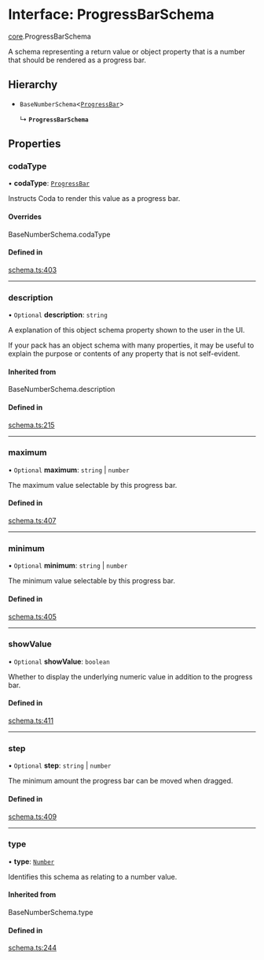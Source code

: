 # Interface: ProgressBarSchema

[core](../modules/core.md).ProgressBarSchema

A schema representing a return value or object property that is a number that should
be rendered as a progress bar.

## Hierarchy

- `BaseNumberSchema`<[`ProgressBar`](../enums/core.ValueHintType.md#progressbar)\>

  ↳ **`ProgressBarSchema`**

## Properties

### codaType

• **codaType**: [`ProgressBar`](../enums/core.ValueHintType.md#progressbar)

Instructs Coda to render this value as a progress bar.

#### Overrides

BaseNumberSchema.codaType

#### Defined in

[schema.ts:403](https://github.com/coda/packs-sdk/blob/main/schema.ts#L403)

___

### description

• `Optional` **description**: `string`

A explanation of this object schema property shown to the user in the UI.

If your pack has an object schema with many properties, it may be useful to
explain the purpose or contents of any property that is not self-evident.

#### Inherited from

BaseNumberSchema.description

#### Defined in

[schema.ts:215](https://github.com/coda/packs-sdk/blob/main/schema.ts#L215)

___

### maximum

• `Optional` **maximum**: `string` \| `number`

The maximum value selectable by this progress bar.

#### Defined in

[schema.ts:407](https://github.com/coda/packs-sdk/blob/main/schema.ts#L407)

___

### minimum

• `Optional` **minimum**: `string` \| `number`

The minimum value selectable by this progress bar.

#### Defined in

[schema.ts:405](https://github.com/coda/packs-sdk/blob/main/schema.ts#L405)

___

### showValue

• `Optional` **showValue**: `boolean`

Whether to display the underlying numeric value in addition to the progress bar.

#### Defined in

[schema.ts:411](https://github.com/coda/packs-sdk/blob/main/schema.ts#L411)

___

### step

• `Optional` **step**: `string` \| `number`

The minimum amount the progress bar can be moved when dragged.

#### Defined in

[schema.ts:409](https://github.com/coda/packs-sdk/blob/main/schema.ts#L409)

___

### type

• **type**: [`Number`](../enums/core.ValueType.md#number)

Identifies this schema as relating to a number value.

#### Inherited from

BaseNumberSchema.type

#### Defined in

[schema.ts:244](https://github.com/coda/packs-sdk/blob/main/schema.ts#L244)
